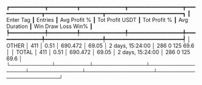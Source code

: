 ┏━━━━━━━━━━━┳━━━━━━━━━┳━━━━━━━━━━━━━━┳━━━━━━━━━━━━━━━━━┳━━━━━━━━━━━━━━┳━━━━━━━━━━━━━━━━━━┳━━━━━━━━━━━━━━━━━━━━━━━━┓
┃ Enter Tag ┃ Entries ┃ Avg Profit % ┃ Tot Profit USDT ┃ Tot Profit % ┃     Avg Duration ┃  Win  Draw  Loss  Win% ┃
┡━━━━━━━━━━━╇━━━━━━━━━╇━━━━━━━━━━━━━━╇━━━━━━━━━━━━━━━━━╇━━━━━━━━━━━━━━╇━━━━━━━━━━━━━━━━━━╇━━━━━━━━━━━━━━━━━━━━━━━━┩
│     OTHER │     411 │         0.51 │         690.472 │        69.05 │ 2 days, 15:24:00 │  286     0   125  69.6 │
│     TOTAL │     411 │         0.51 │         690.472 │        69.05 │ 2 days, 15:24:00 │  286     0   125  69.6 │
└───────────┴─────────┴──────────────┴─────────────────┴──────────────┴──────────────────┴────────────────────────┘
